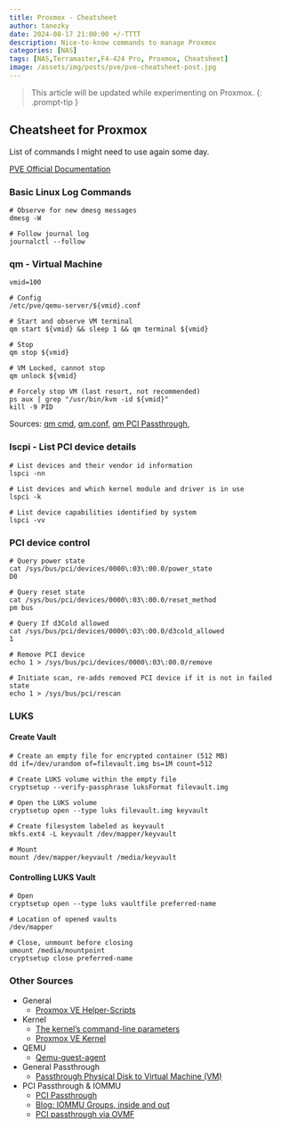 ```yaml
---
title: Proxmox - Cheatsheet
author: tanezky
date: 2024-08-17 21:00:00 +/-TTTT
description: Nice-to-know commands to manage Proxmox
categories: [NAS]
tags: [NAS,Terramaster,F4-424 Pro, Proxmox, Cheatsheet]
image: /assets/img/posts/pve/pve-cheatsheet-post.jpg
---
```


> This article will be updated while experimenting on Proxmox.
{: .prompt-tip }

## Cheatsheet for Proxmox
List of commands I might need to use again some day.

[PVE Official Documentation](https://pve.proxmox.com/pve-docs/)

### Basic Linux Log Commands
```shell
# Observe for new dmesg messages
dmesg -W

# Follow journal log
journalctl --follow
```


### qm - Virtual Machine
```shell
vmid=100

# Config
/etc/pve/qemu-server/${vmid}.conf

# Start and observe VM terminal
qm start ${vmid} && sleep 1 && qm terminal ${vmid}

# Stop
qm stop ${vmid}

# VM Locked, cannot stop
qm unlock ${vmid}

# Forcely stop VM (last resort, not recommended)
ps aux | grep "/usr/bin/kvm -id ${vmid}"
kill -9 PID
```
Sources: [qm cmd](https://pve.proxmox.com/pve-docs/qm.1.html), [qm.conf](https://pve.proxmox.com/wiki/Manual:_qm.conf), [qm PCI Passthrough](https://pve.proxmox.com/pve-docs/pve-admin-guide.html#qm_pci_passthrough), 

### lscpi - List PCI device details
```shell
# List devices and their vendor id information
lspci -nn

# List devices and which kernel module and driver is in use
lspci -k

# List device capabilities identified by system
lspci -vv
```

### PCI device control
```shell
# Query power state
cat /sys/bus/pci/devices/0000\:03\:00.0/power_state 
D0

# Query reset state
cat /sys/bus/pci/devices/0000\:03\:00.0/reset_method 
pm bus

# Query If d3Cold allowed
cat /sys/bus/pci/devices/0000\:03\:00.0/d3cold_allowed
1

# Remove PCI device
echo 1 > /sys/bus/pci/devices/0000\:03\:00.0/remove

# Initiate scan, re-adds removed PCI device if it is not in failed state
echo 1 > /sys/bus/pci/rescan
```

### LUKS
#### Create Vault
```shell
# Create an empty file for encrypted container (512 MB)
dd if=/dev/urandom of=filevault.img bs=1M count=512

# Create LUKS volume within the empty file
cryptsetup --verify-passphrase luksFormat filevault.img

# Open the LUKS volume
cryptsetup open --type luks filevault.img keyvault

# Create filesystem labeled as keyvault
mkfs.ext4 -L keyvault /dev/mapper/keyvault

# Mount
mount /dev/mapper/keyvault /media/keyvault
```

#### Controlling LUKS Vault
```shell
# Open
cryptsetup open --type luks vaultfile preferred-name

# Location of opened vaults
/dev/mapper

# Close, unmount before closing
umount /media/mountpoint
cryptsetup close preferred-name
```


### Other Sources
- General
    - [Proxmox VE Helper-Scripts](https://tteck.github.io/Proxmox/)
- Kernel
    - [The kernel’s command-line parameters](https://www.kernel.org/doc/html/latest/admin-guide/kernel-parameters.html)
    - [Proxmox VE Kernel](https://pve.proxmox.com/wiki/Proxmox_VE_Kernel)
- QEMU
    - [Qemu-guest-agent](https://pve.proxmox.com/wiki/Qemu-guest-agent)
- General Passthrough
    - [Passthrough Physical Disk to Virtual Machine (VM)](https://pve.proxmox.com/wiki/Passthrough_Physical_Disk_to_Virtual_Machine_(VM))
- PCI Passthrough & IOMMU
    - [PCI Passthrough](https://pve.proxmox.com/wiki/PCI_Passthrough)
    - [Blog: IOMMU Groups, inside and out](https://vfio.blogspot.com/2014/08/iommu-groups-inside-and-out.html)
    - [PCI passthrough via OVMF](https://wiki.archlinux.org/title/PCI_passthrough_via_OVMF)





